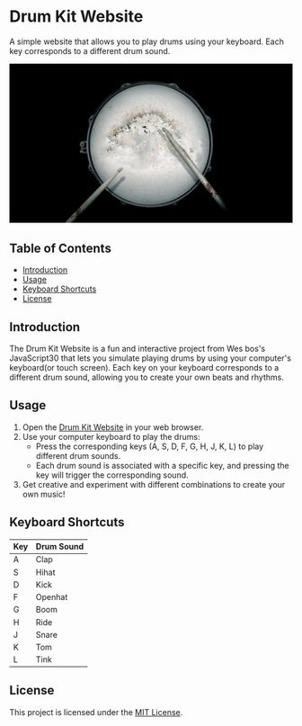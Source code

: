 # Drum Kit Website

A simple website that allows you to play drums using your keyboard. Each key corresponds to a different drum sound.

![Drum Kit Preview](./images/drum-background.jpg)

## Table of Contents

- [Introduction](#introduction)
- [Usage](#usage)
- [Keyboard Shortcuts](#keyboard-shortcuts)
- [License](#license)

## Introduction

The Drum Kit Website is a fun and interactive project from Wes bos's JavaScript30 that lets you simulate playing drums by using your computer's keyboard(or touch screen). Each key on your keyboard corresponds to a different drum sound, allowing you to create your own beats and rhythms.

## Usage

1. Open the [Drum Kit Website](https:/ahmedalharees.github.io/drum-kit) in your web browser.
2. Use your computer keyboard to play the drums:
   - Press the corresponding keys (A, S, D, F, G, H, J, K, L) to play different drum sounds.
   - Each drum sound is associated with a specific key, and pressing the key will trigger the corresponding sound.
3. Get creative and experiment with different combinations to create your own music!

## Keyboard Shortcuts

| Key | Drum Sound |
|----|------------|
| A  | Clap       |
| S  | Hihat      |
| D  | Kick       |
| F  | Openhat    |
| G  | Boom       |
| H  | Ride       |
| J  | Snare      |
| K  | Tom        |
| L  | Tink       |


## License

This project is licensed under the [MIT License](LICENSE).
